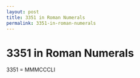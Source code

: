```yaml
---
layout: post
title: 3351 in Roman Numerals
permalink: 3351-in-roman-numerals
---
```


# 3351 in Roman Numerals

3351 = MMMCCCLI
